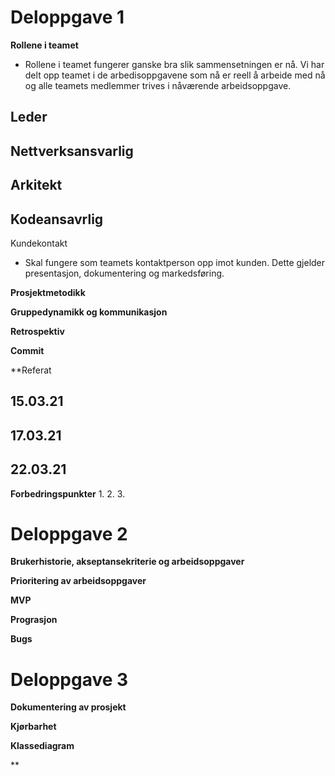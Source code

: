 # Deloppgave 1

**Rollene i teamet**
- Rollene i teamet fungerer ganske bra slik sammensetningen er nå. Vi har delt opp teamet i de arbedisoppgavene som nå er reell å arbeide med nå og alle teamets medlemmer trives i nåværende arbeidsoppgave.

Leder
- 

Nettverksansvarlig
-

Arkitekt
-

Kodeansavrlig
-

Kundekontakt
- Skal fungere som teamets kontaktperson opp imot kunden. Dette gjelder presentasjon, dokumentering og markedsføring.

**Prosjektmetodikk**


**Gruppedynamikk og kommunikasjon**


**Retrospektiv**


**Commit**


**Referat

15.03.21
-

17.03.21
- 

22.03.21
-

**Forbedringspunkter**
1.
2.
3. 


# Deloppgave 2

**Brukerhistorie, akseptansekriterie og arbeidsoppgaver**


**Prioritering av arbeidsoppgaver**


**MVP**


**Prograsjon**


**Bugs**



# Deloppgave 3

**Dokumentering av prosjekt**


**Kjørbarhet**


**Klassediagram**


**
